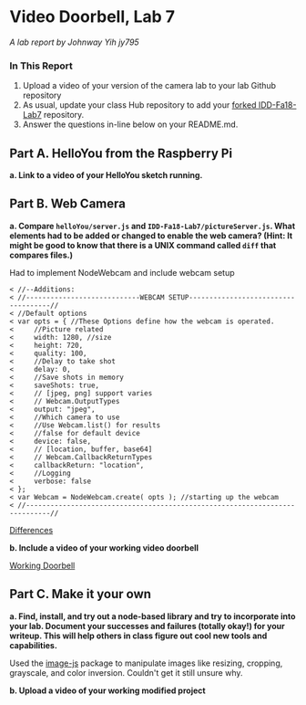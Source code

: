 # Video Doorbell, Lab 7

*A lab report by Johnway Yih jy795*

### In This Report

1. Upload a video of your version of the camera lab to your lab Github repository
1. As usual, update your class Hub repository to add your [forked IDD-Fa18-Lab7](/FAR-Lab/IDD-Fa18-Lab7) repository.
1. Answer the questions in-line below on your README.md.

## Part A. HelloYou from the Raspberry Pi

**a. Link to a video of your HelloYou sketch running.**



## Part B. Web Camera

**a. Compare `helloYou/server.js` and `IDD-Fa18-Lab7/pictureServer.js`. What elements had to be added or changed to enable the web camera? (Hint: It might be good to know that there is a UNIX command called `diff` that compares files.)**

Had to implement NodeWebcam and include webcam setup

```
< //--Additions:
< //----------------------------WEBCAM SETUP------------------------------------//
< //Default options
< var opts = { //These Options define how the webcam is operated.
<     //Picture related
<     width: 1280, //size
<     height: 720,
<     quality: 100,
<     //Delay to take shot
<     delay: 0,
<     //Save shots in memory
<     saveShots: true,
<     // [jpeg, png] support varies
<     // Webcam.OutputTypes
<     output: "jpeg",
<     //Which camera to use
<     //Use Webcam.list() for results
<     //false for default device
<     device: false,
<     // [location, buffer, base64]
<     // Webcam.CallbackReturnTypes
<     callbackReturn: "location",
<     //Logging
<     verbose: false
< };
< var Webcam = NodeWebcam.create( opts ); //starting up the webcam
< //----------------------------------------------------------------------------//
```

[Differences](https://github.com/JwayYih/IDD-Fa19-Lab7/blob/master/diff.txt)

**b. Include a video of your working video doorbell**

[Working Doorbell](https://photos.app.goo.gl/WrmqcH1EJ6b2Djah9)

## Part C. Make it your own

**a. Find, install, and try out a node-based library and try to incorporate into your lab. Document your successes and failures (totally okay!) for your writeup. This will help others in class figure out cool new tools and capabilities.**

Used the [image-js](https://www.npmjs.com/package/image-js) package to manipulate images like resizing, cropping, grayscale, and color inversion.  Couldn't get it still unsure why.

**b. Upload a video of your working modified project**
